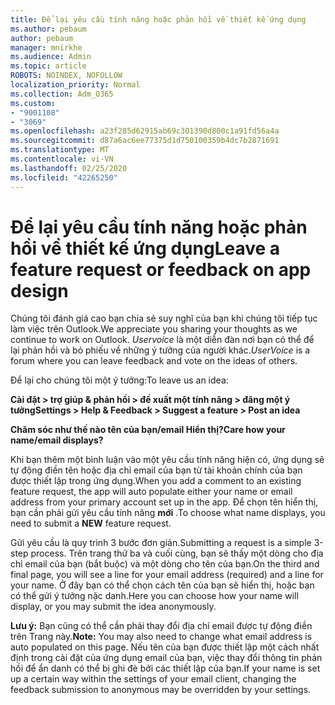 ```yaml
---
title: Để lại yêu cầu tính năng hoặc phản hồi về thiết kế ứng dụng
ms.author: pebaum
author: pebaum
manager: mnirkhe
ms.audience: Admin
ms.topic: article
ROBOTS: NOINDEX, NOFOLLOW
localization_priority: Normal
ms.collection: Adm_O365
ms.custom:
- "9001108"
- "3069"
ms.openlocfilehash: a23f285d62915ab69c301390d800c1a91fd56a4a
ms.sourcegitcommit: d87a6ac6ee77375d1d750100359b4dc7b2871691
ms.translationtype: MT
ms.contentlocale: vi-VN
ms.lasthandoff: 02/25/2020
ms.locfileid: "42265250"
---
```

# <a name="leave-a-feature-request-or-feedback-on-app-design"></a><span data-ttu-id="e19f0-102">Để lại yêu cầu tính năng hoặc phản hồi về thiết kế ứng dụng</span><span class="sxs-lookup"><span data-stu-id="e19f0-102">Leave a feature request or feedback on app design</span></span>

<span data-ttu-id="e19f0-103">Chúng tôi đánh giá cao bạn chia sẻ suy nghĩ của bạn khi chúng tôi tiếp tục làm việc trên Outlook.</span><span class="sxs-lookup"><span data-stu-id="e19f0-103">We appreciate you sharing your thoughts as we continue to work on Outlook.</span></span> <span data-ttu-id="e19f0-104">*Uservoice* là một diễn đàn nơi bạn có thể để lại phản hồi và bỏ phiếu về những ý tưởng của người khác.</span><span class="sxs-lookup"><span data-stu-id="e19f0-104">*UserVoice* is a forum where you can leave feedback and vote on the ideas of others.</span></span>  

<span data-ttu-id="e19f0-105">Để lại cho chúng tôi một ý tưởng:</span><span class="sxs-lookup"><span data-stu-id="e19f0-105">To leave us an idea:</span></span> 

<span data-ttu-id="e19f0-106">**Cài đặt > trợ giúp & phản hồi > đề xuất một tính năng > đăng một ý tưởng**</span><span class="sxs-lookup"><span data-stu-id="e19f0-106">**Settings > Help & Feedback > Suggest a feature > Post an idea**</span></span> 

<span data-ttu-id="e19f0-107">**Chăm sóc như thế nào tên của bạn/email Hiển thị?**</span><span class="sxs-lookup"><span data-stu-id="e19f0-107">**Care how your name/email displays?**</span></span>

<span data-ttu-id="e19f0-108">Khi bạn thêm một bình luận vào một yêu cầu tính năng hiện có, ứng dụng sẽ tự động điền tên hoặc địa chỉ email của bạn từ tài khoản chính của bạn được thiết lập trong ứng dụng.</span><span class="sxs-lookup"><span data-stu-id="e19f0-108">When you add a comment to an existing feature request, the app will auto populate either your name or email address from your primary account set up in the app.</span></span> <span data-ttu-id="e19f0-109">Để chọn tên hiển thị, bạn cần phải gửi yêu cầu tính năng **mới** .</span><span class="sxs-lookup"><span data-stu-id="e19f0-109">To choose what name displays, you need to submit a **NEW** feature request.</span></span> 

<span data-ttu-id="e19f0-110">Gửi yêu cầu là quy trình 3 bước đơn giản.</span><span class="sxs-lookup"><span data-stu-id="e19f0-110">Submitting a request is a simple 3-step process.</span></span> <span data-ttu-id="e19f0-111">Trên trang thứ ba và cuối cùng, bạn sẽ thấy một dòng cho địa chỉ email của bạn (bắt buộc) và một dòng cho tên của bạn.</span><span class="sxs-lookup"><span data-stu-id="e19f0-111">On the third and final page, you will see a line for your email address (required) and a line for your name.</span></span> <span data-ttu-id="e19f0-112">Ở đây bạn có thể chọn cách tên của bạn sẽ hiển thị, hoặc bạn có thể gửi ý tưởng nặc danh.</span><span class="sxs-lookup"><span data-stu-id="e19f0-112">Here you can choose how your name will display, or you may submit the idea anonymously.</span></span> 

<span data-ttu-id="e19f0-113">**Lưu ý:** Bạn cũng có thể cần phải thay đổi địa chỉ email được tự động điền trên Trang này.</span><span class="sxs-lookup"><span data-stu-id="e19f0-113">**Note:** You may also need to change what email address is auto populated on this page.</span></span> <span data-ttu-id="e19f0-114">Nếu tên của bạn được thiết lập một cách nhất định trong cài đặt của ứng dụng email của bạn, việc thay đổi thông tin phản hồi để ẩn danh có thể bị ghi đè bởi các thiết lập của bạn.</span><span class="sxs-lookup"><span data-stu-id="e19f0-114">If your name is set up a certain way within the settings of your email client, changing the feedback submission to anonymous may be overridden by your settings.</span></span> 
